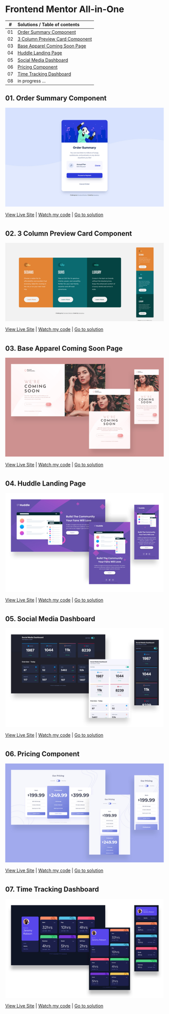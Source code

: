 # Frontend Mentor All-in-One

|  #  | Solutions / Table of contents                                        |
| :-: | :------------------------------------------------------------------- |
| 01  | [Order Summary Component](#01-order-summary-component)               |
| 02  | [3 Column Preview Card Component](#02-column-preview-card-component) |
| 03  | [Base Apparel Coming Soon Page](#03-base-apparel-coming-soon-page)   |
| 04  | [Huddle Landing Page](#04-huddle-landing-page)                       |
| 05  | [Social Media Dashboard](#05-social-media-dashboard)                 |
| 06  | [Pricing Component](#06-pricing-component)                           |
| 07  | [Time Tracking Dashboard](#07-time-tracking-dashboard)               |
| 08  | in progress ...                                                      |

## 01. Order Summary Component

![screenshot](./assets/order-component.jpg)

[View Live Site](https://lukaszkus.github.io/order-component/) | [Watch my code](https://github.com/lukaszkus/order-component) | [Go to solution](https://www.frontendmentor.io/solutions/order-summary-component-with-sass-bem-and-gulp-nT1yovet4)

#

## 02. 3 Column Preview Card Component

![screenshot](./assets/3-column-component.jpg)

[View Live Site](https://lukaszkus.github.io/3-column-component/) | [Watch my code](https://github.com/lukaszkus/3-column-component) | [Go to solution](https://www.frontendmentor.io/solutions/3column-responsive-component-yij59BH8O)

#

## 03. Base Apparel Coming Soon Page

![screenshot](./assets/base-apparel-coming-soon.jpg)

[View Live Site](https://lukaszkus.github.io/base-apparel-coming-soon/) | [Watch my code](https://github.com/lukaszkus/base-apparel-coming-soon) | [Go to solution](https://www.frontendmentor.io/solutions/base-apparel-coming-soon-page-using-sass-and-vanilla-js--58UvuOfq)

#

## 04. Huddle Landing Page

![screenshot](./assets/huddle-landing-page.jpg)

[View Live Site](https://lukaszkus.github.io/huddle-landing-page/) | [Watch my code](https://github.com/lukaszkus/huddle-landing-page) | [Go to solution](https://www.frontendmentor.io/solutions/huddle-landing-page-flexbox-rwd-Ad-e-N1Vq)

#

## 05. Social Media Dashboard

![screenshot](./assets/social-media-dashboard.jpg)

[View Live Site](https://lukaszkus.github.io/social-media-dashboard/) | [Watch my code](https://github.com/lukaszkus/social-media-dashboard) | [Go to solution](https://www.frontendmentor.io/solutions/social-media-dashboard-using-sass-flexbox-js-sTVu9mnaE)

#

## 06. Pricing Component

![screenshot](./assets/pricing-component.jpg)

[View Live Site](https://lukaszkus.github.io/pricing-component/) | [Watch my code](https://github.com/lukaszkus/pricing-component) | [Go to solution](https://www.frontendmentor.io/solutions/pricing-component-with-sass-and-vanilla-js-nZ38TvfA3)

#

## 07. Time Tracking Dashboard

![screenshot](./assets/time-tracking-dashboard.jpg)

[View Live Site](https://lukaszkus.github.io/time-tracking-dashboard/) | [Watch my code](https://github.com/lukaszkus/time-tracking-dashboard) | [Go to solution](https://www.frontendmentor.io/solutions/time-tracking-dashboard-with-css-grid-v6fh02r7A)
